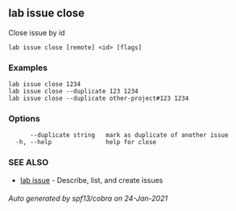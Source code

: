 ## lab issue close

Close issue by id

```
lab issue close [remote] <id> [flags]
```

### Examples

```
lab issue close 1234
lab issue close --duplicate 123 1234
lab issue close --duplicate other-project#123 1234
```

### Options

```
      --duplicate string   mark as duplicate of another issue
  -h, --help               help for close
```

### SEE ALSO

* [lab issue](lab_issue.md)	 - Describe, list, and create issues

###### Auto generated by spf13/cobra on 24-Jan-2021
